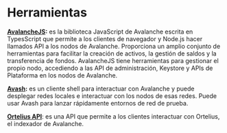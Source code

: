 # Herramientas

[**AvalancheJS**](avalanchejs/)**:** es la biblioteca JavaScript de Avalanche escrita en TypesScript que permite a los clientes de navegador y Node.js hacer llamados API a los nodos de Avalanche. Proporciona un amplio conjunto de herramientas para facilitar la creación de activos, la gestión de saldos y la transferencia de fondos. AvalancheJS tiene herramientas para gestionar el propio nodo, accediendo a las API de administración, Keystore y APIs de Plataforma en los nodos de Avalanche.

[**Avash**](avash.md)**:** es un cliente shell para interactuar con Avalanche y puede desplegar redes locales e interactuar con los nodos de esas redes. Puede usar Avash para lanzar rápidamente entornos de red de prueba.

[**Ortelius API**](ortelius.md): es una API que permite a los clientes interactuar con Ortelius, el indexador de Avalanche.

<!--stackedit_data:
eyJoaXN0b3J5IjpbMTA4ODc4NTEzNV19
-->